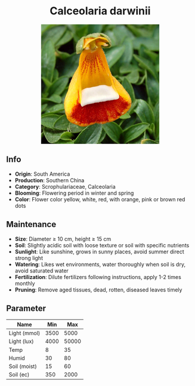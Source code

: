 <h1 align='center'>Calceolaria darwinii</h1>
<p align="center">
    <img 
        align='center'
        width='320'
        src="../images/calceolaria darwinii.png" 
        alt='Calceolaria darwinii' />
</p>

## Info

 - **Origin**: South America
 - **Production**: Southern China
 - **Category**: Scrophulariaceae, Calceolaria
 - **Blooming**: Flowering period in winter and spring
 - **Color**: Flower color yellow, white, red, with orange, pink or brown red dots

## Maintenance

 - **Size**: Diameter ≥ 10 cm, height ≥ 15 cm
 - **Soil**: Slightly acidic soil with loose texture or soil with specific nutrients
 - **Sunlight**: Like sunshine, grows in sunny places, avoid summer direct strong light
 - **Watering**: Likes wet environments, water thoroughly when soil is dry, avoid saturated water
 - **Fertilization**: Dilute fertilizers following instructions, apply 1-2 times monthly
 - **Pruning**: Remove aged tissues, dead, rotten, diseased leaves timely

## Parameter

| Name         | Min  | Max   |
|--------------|------|-------|
| Light (mmol) | 3500 | 5000  |
| Light (lux)  | 4000 | 50000 |
| Temp         | 8    | 35    |
| Humid        | 30   | 80    |
| Soil (moist) | 15   | 60    |
| Soil (ec)    | 350  | 2000  |